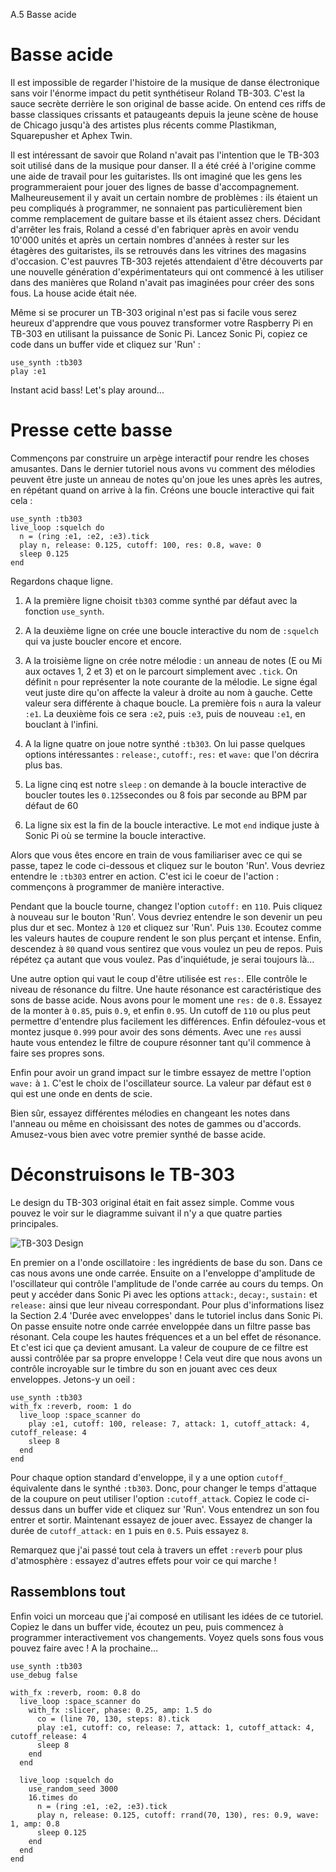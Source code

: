 A.5 Basse acide

# Basse acide

Il est impossible de regarder l'histoire de la musique de danse
électronique sans voir l'énorme impact du petit synthétiseur Roland
TB-303. C'est la sauce secrète derrière le son original de basse
acide. On entend ces riffs de basse classiques crissants et
pataugeants depuis la jeune scène de house de Chicago jusqu'à des
artistes plus récents comme Plastikman, Squarepusher et Aphex Twin.

Il est intéressant de savoir que Roland n'avait pas l'intention que le
TB-303 soit utilisé dans de la musique pour danser. Il a été créé à
l'origine comme une aide de travail pour les guitaristes. Ils ont
imaginé que les gens les programmeraient pour jouer des lignes de
basse d'accompagnement. Malheureusement il y avait un certain nombre
de problèmes : ils étaient un peu compliqués à programmer, ne
sonnaient pas particulièrement bien comme remplacement de guitare
basse et ils étaient assez chers. Décidant d'arrêter les frais, Roland
a cessé d'en fabriquer après en avoir vendu 10'000 unités et après un
certain nombres d'années à rester sur les étagères des guitaristes,
ils se retrouvés dans les vitrines des magasins d'occasion. C'est
pauvres TB-303 rejetés attendaient d'être découverts par une nouvelle
génération d'expérimentateurs qui ont commencé à les utiliser dans des
manières que Roland n'avait pas imaginées pour créer des sons fous.
La house acide était née.


Même si se procurer un TB-303 original n'est pas si facile vous serez
heureux d'apprendre que vous pouvez transformer votre Raspberry Pi en
TB-303 en utilisant la puissance de Sonic Pi. Lancez Sonic Pi, copiez
ce code dans un buffer vide et cliquez sur 'Run' :

    use_synth :tb303
    play :e1
    
Instant acid bass! Let's play around...

# Presse cette basse

Commençons par construire un arpège interactif pour rendre les choses
amusantes. Dans le dernier tutoriel nous avons vu comment des mélodies
peuvent être juste un anneau de notes qu'on joue les unes après les
autres, en répétant quand on arrive à la fin. Créons une boucle
interactive qui fait cela :

    use_synth :tb303
    live_loop :squelch do
      n = (ring :e1, :e2, :e3).tick
      play n, release: 0.125, cutoff: 100, res: 0.8, wave: 0
      sleep 0.125
    end
    
Regardons chaque ligne.

1. A la première ligne choisit `tb303` comme synthé par défaut avec la
  fonction `use_synth`.

2. A la deuxième ligne on crée une boucle interactive du nom de
   `:squelch` qui va juste boucler encore et encore.

3. A la troisième ligne on crée notre mélodie : un anneau de notes (E
   ou Mi aux octaves 1, 2 et 3) et on le parcourt simplement avec
   `.tick`. On définit `n` pour représenter la note courante de la
   mélodie. Le signe égal veut juste dire qu'on affecte la valeur à
   droite au nom à gauche. Cette valeur sera différente à chaque
   boucle. La première fois `n` aura la valeur `:e1`. La deuxième fois
   ce sera `:e2`, puis `:e3`, puis de nouveau `:e1`, en bouclant à
   l'infini.
   
4. A la ligne quatre on joue notre synthé `:tb303`. On lui passe
   quelques options intéressantes : `release:`, `cutoff:`, `res:` et
   `wave:` que l'on décrira plus bas.

5. La ligne cinq est notre `sleep` : on demande à la boucle
   interactive de boucler toutes les `0.125`secondes ou 8 fois par
   seconde au BPM par défaut de 60
   
6. La ligne six est la fin de la boucle interactive. Le mot `end`
   indique juste à Sonic Pi où se termine la boucle interactive.


Alors que vous êtes encore en train de vous familiariser avec ce qui
se passe, tapez le code ci-dessous et cliquez sur le bouton 'Run'.
Vous devriez entendre le `:tb303` entrer en action. C'est ici le coeur
de l'action : commençons à programmer de manière interactive.

Pendant que la boucle tourne, changez l'option `cutoff:` en `110`.
Puis cliquez à nouveau sur le bouton 'Run'. Vous devriez entendre le
son devenir un peu plus dur et sec. Montez à `120` et cliquez sur
'Run'. Puis `130`. Ecoutez comme les valeurs hautes de coupure rendent
le son plus perçant et intense. Enfin, descendez à `80` quand vous
sentirez que vous voulez un peu de repos. Puis répétez ça autant que
vous voulez. Pas d'inquiétude, je serai toujours là...

Une autre option qui vaut le coup d'être utilisée est `res:`. Elle
contrôle le niveau de résonance du filtre. Une haute résonance est
caractéristique des sons de basse acide. Nous avons pour le moment une
`res:` de `0.8`. Essayez de la monter à `0.85`, puis `0.9`, et enfin
`0.95`. Un cutoff de `110` ou plus peut permettre d'entendre plus
facilement les différences. Enfin défoulez-vous et montez jusque
`0.999` pour avoir des sons déments. Avec une `res` aussi haute vous
entendez le filtre de coupure résonner tant qu'il commence à faire ses
propres sons.

Enfin pour avoir un grand impact sur le timbre essayez de mettre
l'option `wave:` à `1`. C'est le choix de l'oscillateur source. La
valeur par défaut est `0` qui est une onde en dents de scie.

Bien sûr, essayez différentes mélodies en changeant les notes dans
l'anneau ou même en choisissant des notes de gammes ou d'accords.
Amusez-vous bien avec votre premier synthé de basse acide.

# Déconstruisons le TB-303

Le design du TB-303 original était en fait assez simple. Comme vous
pouvez le voir sur le diagramme suivant il n'y a que quatre parties
principales.

![TB-303 Design](../images/tutorial/articles/A.05-acid-bass/tb303-design.png)

En premier on a l'onde oscillatoire : les ingrédients de base du son.
Dans ce cas nous avons une onde carrée. Ensuite on a l'enveloppe
d'amplitude de l'oscillateur qui contrôle l'amplitude de l'onde carrée
au cours du temps. On peut y accéder dans Sonic Pi avec les options 
`attack:`, `decay:`, `sustain:` et `release:` ainsi que leur niveau
correspondant. Pour plus d'informations lisez la Section 2.4 'Durée
avec enveloppes' dans le tutoriel inclus dans Sonic Pi. On passe
ensuite notre onde carrée enveloppée dans un filtre passe bas
résonant. Cela coupe les hautes fréquences et a un bel effet de
résonance. Et c'est ici que ça devient amusant. La valeur de coupure
de ce filtre est aussi contrôlée par sa propre enveloppe ! Cela veut
dire que nous avons un contrôle incroyable sur le timbre du son en
jouant avec ces deux enveloppes. Jetons-y un oeil :

  
    use_synth :tb303
    with_fx :reverb, room: 1 do
      live_loop :space_scanner do
        play :e1, cutoff: 100, release: 7, attack: 1, cutoff_attack: 4, cutoff_release: 4
        sleep 8
      end
    end
    
Pour chaque option standard d'enveloppe, il y a une option `cutoff_`
équivalente dans le synthé `:tb303`. Donc, pour changer le temps
d'attaque de la coupure on peut utiliser l'option `:cutoff_attack`.
Copiez le code ci-dessus dans un buffer vide et cliquez sur 'Run'.
Vous entendrez un son fou entrer et sortir. Maintenant essayez de
jouer avec. Essayez de changer la durée de `cutoff_attack:` en `1`
puis en `0.5`. Puis essayez `8`.

Remarquez que j'ai passé tout cela à travers un effet `:reverb` pour
plus d'atmosphère : essayez d'autres effets pour voir ce qui marche !

## Rassemblons tout

Enfin voici un morceau que j'ai composé en utilisant les idées de ce
tutoriel. Copiez le dans un buffer vide, écoutez un peu, puis
commencez à programmer interactivement vos changements. Voyez quels
sons fous vous pouvez faire avec ! A la prochaine...

    use_synth :tb303
    use_debug false
     
    with_fx :reverb, room: 0.8 do
      live_loop :space_scanner do
        with_fx :slicer, phase: 0.25, amp: 1.5 do
          co = (line 70, 130, steps: 8).tick
          play :e1, cutoff: co, release: 7, attack: 1, cutoff_attack: 4, cutoff_release: 4
          sleep 8
        end
      end
     
      live_loop :squelch do
        use_random_seed 3000
        16.times do
          n = (ring :e1, :e2, :e3).tick
          play n, release: 0.125, cutoff: rrand(70, 130), res: 0.9, wave: 1, amp: 0.8
          sleep 0.125
        end
      end
    end
